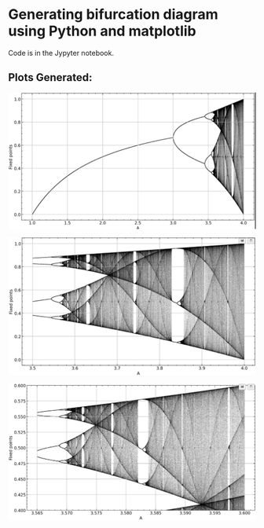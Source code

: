 # Generating bifurcation diagram using Python and matplotlib

Code is in the Jypyter notebook.

## Plots Generated:

![png](plots/Bifurcation_Diagram_10_0.png)


![png](plots/Bifurcation_Diagram_12_0.png)


![png](plots/Bifurcation_Diagram_14_0.png)


